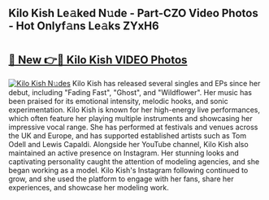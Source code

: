 ## Kilo Kish Le𝚊ked N𝚞de - Part-CZO Video Photos - Hot Onlyf𝚊ns Le𝚊ks ZYxH6

# <h2><a href="http://ac32982.deff.icu/?id=Kilo+Kish">🔗 New 👉🔴 Kilo Kish VIDEO Photos</a></h2>

[![Kilo Kish N𝚞des](https://i.imgur.com/rIISA9y.gif)](http://ac32982.deff.icu/?id=Kilo+Kish)
Kilo Kish has released several singles and EPs since her debut, including "Fading Fast", "Ghost", and "Wildflower". Her music has been praised for its emotional intensity, melodic hooks, and sonic experimentation. Kilo Kish is known for her high-energy live performances, which often feature her playing multiple instruments and showcasing her impressive vocal range. She has performed at festivals and venues across the UK and Europe, and has supported established artists such as Tom Odell and Lewis Capaldi. Alongside her YouTube channel, Kilo Kish also maintained an active presence on Instagram. Her stunning looks and captivating personality caught the attention of modeling agencies, and she began working as a model. Kilo Kish's Instagram following continued to grow, and she used the platform to engage with her fans, share her experiences, and showcase her modeling work.
